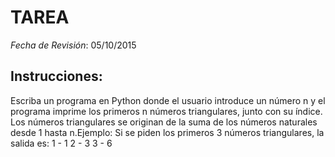 # TAREA

*Fecha de Revisión*: 05/10/2015

## Instrucciones:
Escriba un programa en Python donde el usuario introduce un número n y el programa imprime los primeros n números triangulares, junto con su índice. Los números triangulares se originan de la suma de los números naturales desde 1 hasta n.Ejemplo: Si se piden los primeros 3 números triangulares, la salida es:
1 - 1
2 - 3
3 - 6
